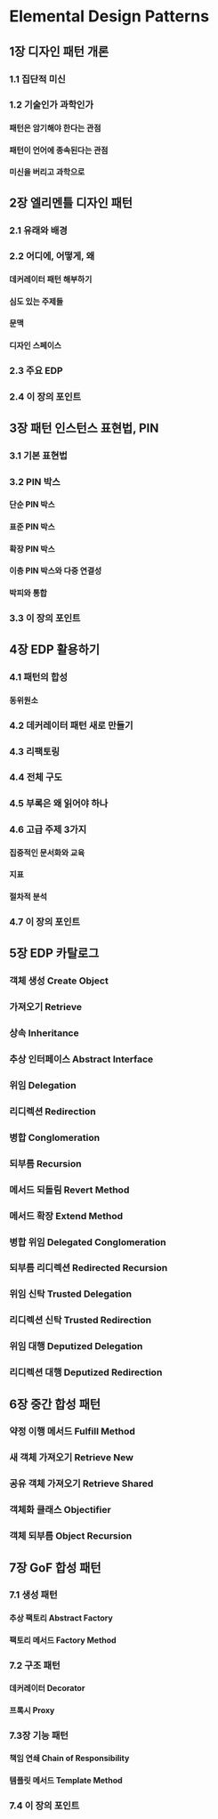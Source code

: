 # Elemental Design Patterns

## 1장 디자인 패턴 개론 
### 1.1 집단적 미신 
### 1.2 기술인가 과학인가 
#### 패턴은 암기해야 한다는 관점 
#### 패턴이 언어에 종속된다는 관점 
#### 미신을 버리고 과학으로 

## 2장 엘리멘틀 디자인 패턴 
### 2.1 유래와 배경 
### 2.2 어디에, 어떻게, 왜 
#### 데커레이터 패턴 해부하기 
#### 심도 있는 주제들 
#### 문맥 
#### 디자인 스페이스 
### 2.3 주요 EDP 
### 2.4 이 장의 포인트 

## 3장 패턴 인스턴스 표현법, PIN 
### 3.1 기본 표현법 
### 3.2 PIN 박스 
#### 단순 PIN 박스 
#### 표준 PIN 박스 
#### 확장 PIN 박스 
#### 이층 PIN 박스와 다중 연결성 
#### 박피와 통합 
### 3.3 이 장의 포인트 

## 4장 EDP 활용하기 
### 4.1 패턴의 합성 
#### 동위원소 
### 4.2 데커레이터 패턴 새로 만들기 
### 4.3 리팩토링 
### 4.4 전체 구도 
### 4.5 부록은 왜 읽어야 하나 
### 4.6 고급 주제 3가지 
#### 집중적인 문서화와 교육 
#### 지표 
#### 절차적 분석 
### 4.7 이 장의 포인트 

## 5장 EDP 카탈로그 
### 객체 생성 Create Object 
### 가져오기 Retrieve 
### 상속 Inheritance 
### 추상 인터페이스 Abstract Interface 
### 위임 Delegation 
### 리디렉션 Redirection 
### 병합 Conglomeration 
### 되부름 Recursion
### 메서드 되돌림 Revert Method
### 메서드 확장 Extend Method 
### 병합 위임 Delegated Conglomeration 
### 되부름 리디렉션 Redirected Recursion 
### 위임 신탁 Trusted Delegation 
### 리디렉션 신탁 Trusted Redirection 
### 위임 대행 Deputized Delegation 
### 리디렉션 대행 Deputized Redirection 

## 6장 중간 합성 패턴 
### 약정 이행 메서드 Fulfill Method 
### 새 객체 가져오기 Retrieve New 
### 공유 객체 가져오기 Retrieve Shared 
### 객체화 클래스 Objectifier 
### 객체 되부름 Object Recursion 

## 7장 GoF 합성 패턴 
### 7.1 생성 패턴 
#### 추상 팩토리 Abstract Factory 
#### 팩토리 메서드 Factory Method 
### 7.2 구조 패턴 
#### 데커레이터 Decorator 
#### 프록시 Proxy 
### 7.3장 기능 패턴 
#### 책임 연쇄 Chain of Responsibility 
#### 템플릿 메서드 Template Method 
### 7.4 이 장의 포인트 